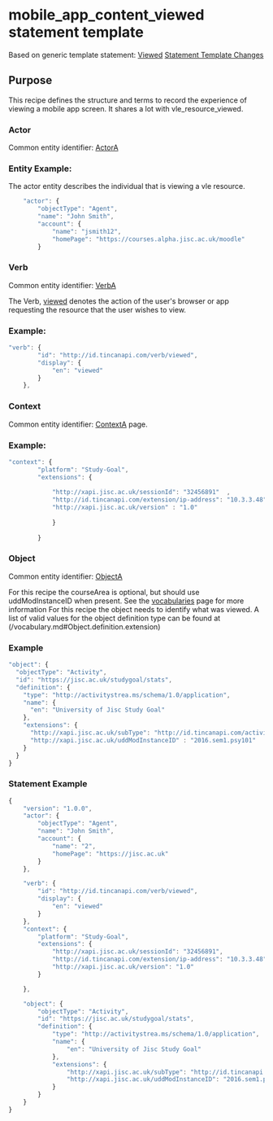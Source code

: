 # mobile_app_content_viewed statement template

Based on generic template statement: [Viewed](/generic/view.md)
[Statement Template Changes](/version_changes.md#mobile-app-content-viewed)

## Purpose
This recipe defines the structure and terms to record the experience of viewing a mobile app screen. It shares a lot with vle_resource_viewed.

### Actor
Common entity identifier: [ActorA](/common_structures.md#actora)

### Entity Example:
The actor entity describes the individual that is viewing a vle resource.


``` Javascript
    "actor": {
        "objectType": "Agent",
        "name": "John Smith",
        "account": {
            "name": "jsmith12",
            "homePage": "https://courses.alpha.jisc.ac.uk/moodle"
        }

```

### Verb
Common entity identifier: [VerbA](/common_structures.md#verba)

The Verb, [viewed](/vocabulary.md#viewed) denotes the action of the user's browser or app requesting the resource that the user wishes to view.

### Example:

``` javascript
"verb": {
        "id": "http://id.tincanapi.com/verb/viewed",
        "display": {
            "en": "viewed"
        }
    },
```
### Context
Common entity identifier: [ContextA](/common_structures.md#contexta) page.

### Example:

``` javascript
"context": {
        "platform": "Study-Goal",
        "extensions": {
					
		  	"http://xapi.jisc.ac.uk/sessionId": "32456891"  ,
		  	"http://id.tincanapi.com/extension/ip-address": "10.3.3.48",
			"http://xapi.jisc.ac.uk/version" : "1.0"
			
			}
              
        }
```

### Object

Common entity identifier: [ObjectA](/common_structures.md#objecta) 

For this recipe the courseArea is optional, but should use uddModInstanceID when present. See the [vocabularies](/vocabulary.md#42-coursearea-properties) page for more information
For this recipe the object needs to identify what was viewed. A list of valid values  for the object definition type can be found at (/vocabulary.md#Object.definition.extension)

### Example

``` javascript
"object": {
  "objectType": "Activity",
  "id": "https://jisc.ac.uk/studygoal/stats",
  "definition": {
    "type": "http://activitystrea.ms/schema/1.0/application",
    "name": {
      "en": "University of Jisc Study Goal"
    },
    "extensions": {
      "http://xapi.jisc.ac.uk/subType": "http://id.tincanapi.com/activitytype/mobile-app",
      "http://xapi.jisc.ac.uk/uddModInstanceID" : "2016.sem1.psy101"
    }
  }
}
```

### Statement Example

``` javascript
{
	"version": "1.0.0",
	"actor": {
		"objectType": "Agent",
		"name": "John Smith",
		"account": {
			"name": "2",
			"homePage": "https://jisc.ac.uk"
		}
	},

	"verb": {
		"id": "http://id.tincanapi.com/verb/viewed",
		"display": {
			"en": "viewed"
		}
	},
	"context": {
		"platform": "Study-Goal",
		"extensions": {
			"http://xapi.jisc.ac.uk/sessionId": "32456891",
			"http://id.tincanapi.com/extension/ip-address": "10.3.3.48",
			"http://xapi.jisc.ac.uk/version": "1.0"
		}

	},

	"object": {
		"objectType": "Activity",
		"id": "https://jisc.ac.uk/studygoal/stats",
		"definition": {
			"type": "http://activitystrea.ms/schema/1.0/application",
			"name": {
				"en": "University of Jisc Study Goal"
			},
			"extensions": {
				"http://xapi.jisc.ac.uk/subType": "http://id.tincanapi.com/activitytype/mobile-app",
				"http://xapi.jisc.ac.uk/uddModInstanceID": "2016.sem1.psy101"
			}
		}
	}
}
``` 
